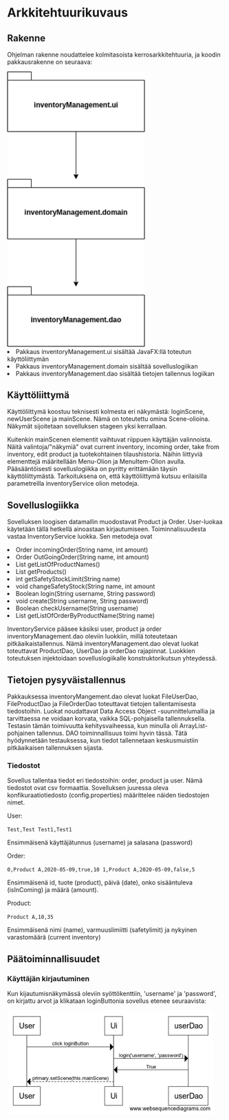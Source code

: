 <h1>Arkkitehtuurikuvaus</h1>

<h2>Rakenne</h2>

Ohjelman rakenne noudattelee kolmitasoista kerrosarkkitehtuuria, ja koodin pakkausrakenne on seuraava:

<img src="https://github.com/jkukko/ot-harjoitustyo/blob/master/documentation/kuvat/a-1.png" width="320">

<li>Pakkaus inventoryManagement.ui sisältää JavaFX:llä toteutun käyttöliittymän</li>
<li>Pakkaus inventoryManagement.domain sisältää sovelluslogiikan</li>
<li>Pakkaus inventoryManagement.dao sisältää tietojen tallennus logiikan</li>

<h2>Käyttöliittymä</h2>

Käyttöliittymä koostuu teknisesti kolmesta eri näkymästä: loginScene, newUserScene ja mainScene. Nämä on toteutettu omina Scene-olioina. Näkymät sijoitetaan sovelluksen stageen yksi kerrallaan.

Kuitenkin mainScenen elementit vaihtuvat riippuen käyttäjän valinnoista. Näitä valintoja/"näkymiä" ovat current inventory, incoming order, take from inventory, edit product ja tuotekohtainen tilaushistoria. Näihin liittyviä elementtejä määritellään Menu-Olion ja MenuItem-Olion avulla.
Pääsääntöisesti sovelluslogiikka on pyritty erittämään täysin käyttöliittymästä. Tarkoituksena on, että käyttöliittymä kutsuu erilaisilla parametreilla inventoryService olion metodeja.


<h2>Sovelluslogiikka</h2>

Sovelluksen loogisen datamallin muodostavat Product ja Order. User-luokaa käytetään tällä hetkellä ainoastaan kirjautumiseen. 
Toiminnalisuudesta vastaa InventoryService luokka. Sen metodeja ovat

<li>Order incomingOrder(String name, int amount)</li>
<li>Order OutGoingOrder(String name, int amount)</li>
<li>List<String> getListOfProductNames()</li>
<li>List<Product> getProducts()</li>
<li>int getSafetyStockLimit(String name)</li>
<li>void changeSafetyStock(String name, int amount</li>
<li>Boolean login(String username, String password)</li>
<li>void create(String username, String password)</li>
<li>Boolean checkUsername(String username)</li>
<li>List<Order> getListOfOrderByProductName(String name)</li> 


InventoryService pääsee käsiksi user, product ja order inventoryManagement.dao oleviin luokkiin, millä toteutetaan pitkäaikaistallennus. 
Nämä inventoryManagement.dao olevat luokat toteuttavat ProductDao, UserDao ja orderDao rajapinnat. Luokkien toteutuksen injektoidaan sovelluslogiikalle konstruktorikutsun yhteydessä.

<h2>Tietojen pysyväistallennus</h2>

Pakkauksessa inventoryMangement.dao olevat luokat FileUserDao, FileProductDao ja FileOrderDao toteuttavat tietojen tallentamisesta tiedostoihin.
Luokat noudattavat Data Access Object -suunnittelumallia ja tarvittaessa ne voidaan korvata, vaikka SQL-pohjaisella tallennuksella. Testasin tämän toimivuutta kehitysvaiheessa, kun minulla oli ArrayList-pohjainen tallennus. DAO toiminnallisuus toimi hyvin tässä. Tätä hyödynnetään testauksessa, kun tiedot tallennetaan keskusmuistiin pitkäaikaisen tallennuksen sijasta.

<h3>Tiedostot</h3>

Sovellus tallentaa tiedot eri tiedostoihin: order, product ja user. Nämä tiedostot ovat csv formaattia. Sovelluksen juuressa oleva konfikuraatiotiedosto (config.properties) määrittelee näiden tiedostojen nimet.

User:

`
Test,Test
Test1,Test1
`

Ensimmäisenä käyttäjätunnus (username) ja salasana (password)

Order:

`
0,Product A,2020-05-09,true,10
1,Product A,2020-05-09,false,5
`

Ensimmäisenä id, tuote (product), päivä (date), onko sisääntuleva (isInComing) ja määrä (amount).

Product:

`
Product A,10,35
`

Ensimmäisenä nimi (name), varmuuslimiitti (safetylimit) ja nykyinen varastomäärä (current inventory)

<h2>Päätoiminnallisuudet</h2>
<h3>Käyttäjän kirjautuminen</h3>

Kun kijautumisnäkymässä oleviin syöttökenttiin, 'username' ja 'password', on kirjattu arvot ja klikataan loginButtonia sovellus etenee seuraavista:

<img src="https://github.com/jkukko/ot-harjoitustyo/blob/master/documentation/kuvat/a-2.png" width="480">
